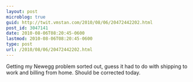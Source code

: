 ```yaml
---
layout: post
microblog: true
guid: http://twit.vmstan.com/2010/08/06/20472442202.html
post_id: 3047141
date: 2010-08-06T08:20:45-0600
lastmod: 2010-08-06T08:20:45-0600
type: post
url: /2010/08/06/20472442202.html
---
```

Getting my Newegg problem sorted out, guess it had to do with shipping to work and billing from home. Should be corrected today.

